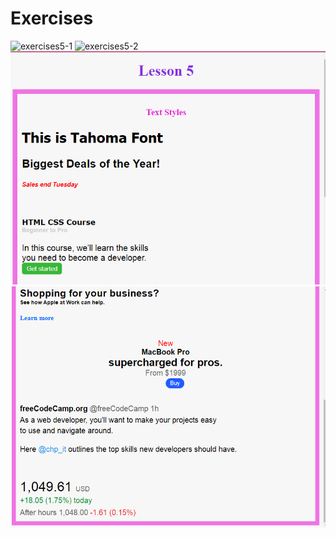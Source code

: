# Exercises
![exercises5-1](https://user-images.githubusercontent.com/70604577/160038548-cd23f44e-d572-4441-9f09-9e5b363f4dce.png)
![exercises5-2](https://user-images.githubusercontent.com/70604577/160038556-34f872f8-6c92-45bf-95b2-dda66e117356.png)![Alt text](Lesson%205a.PNG)
![Alt text](Lesson%205.PNG)